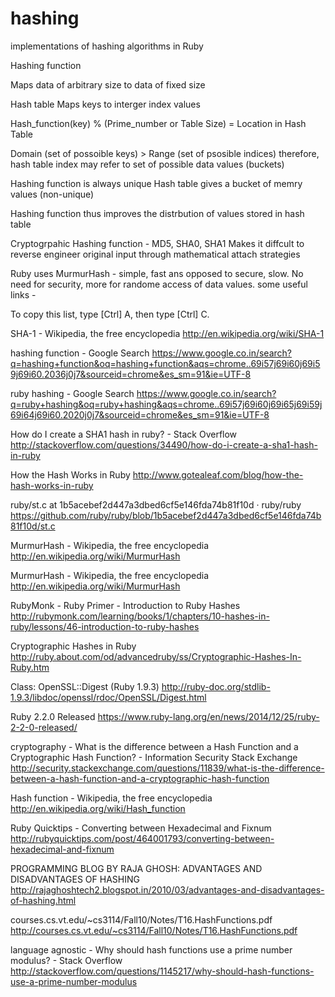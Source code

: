 # hashing
implementations of hashing algorithms in Ruby

Hashing function

Maps data of arbitrary size to data of fixed size

Hash table
Maps keys to interger index values

Hash_function(key) % (Prime_number or Table Size) = Location in Hash Table 

Domain (set of possoible keys) > Range (set of psosible indices)
  therefore, hash table index may refer to set of possible data values (buckets)
  
Hashing function is always unique
Hash table gives a bucket of memry values (non-unique)

Hashing function thus improves the distrbution of values stored in hash table

Cryptogrpahic Hashing function - MD5, SHA0, SHA1
Makes it diffcult to reverse engineer original input through mathematical attach strategies

Ruby uses MurmurHash - simple, fast ans opposed to secure, slow. No need for security, more for randome access of data values.
some useful links - 

To copy this list, type [Ctrl] A, then type [Ctrl] C. 

SHA-1 - Wikipedia, the free encyclopedia
http://en.wikipedia.org/wiki/SHA-1

hashing function - Google Search
https://www.google.co.in/search?q=hashing+function&oq=hashing+function&aqs=chrome..69i57j69i60j69i59j69i60.2036j0j7&sourceid=chrome&es_sm=91&ie=UTF-8

ruby hashing - Google Search
https://www.google.co.in/search?q=ruby+hashing&oq=ruby+hashing&aqs=chrome..69i57j69i60j69i65j69i59j69i64j69i60.2020j0j7&sourceid=chrome&es_sm=91&ie=UTF-8

How do I create a SHA1 hash in ruby? - Stack Overflow
http://stackoverflow.com/questions/34490/how-do-i-create-a-sha1-hash-in-ruby

How the Hash Works in Ruby
http://www.gotealeaf.com/blog/how-the-hash-works-in-ruby

ruby/st.c at 1b5acebef2d447a3dbed6cf5e146fda74b81f10d · ruby/ruby
https://github.com/ruby/ruby/blob/1b5acebef2d447a3dbed6cf5e146fda74b81f10d/st.c

MurmurHash - Wikipedia, the free encyclopedia
http://en.wikipedia.org/wiki/MurmurHash

MurmurHash - Wikipedia, the free encyclopedia
http://en.wikipedia.org/wiki/MurmurHash

RubyMonk - Ruby Primer - Introduction to Ruby Hashes
http://rubymonk.com/learning/books/1/chapters/10-hashes-in-ruby/lessons/46-introduction-to-ruby-hashes

Cryptographic Hashes in Ruby
http://ruby.about.com/od/advancedruby/ss/Cryptographic-Hashes-In-Ruby.htm

Class: OpenSSL::Digest (Ruby 1.9.3)
http://ruby-doc.org/stdlib-1.9.3/libdoc/openssl/rdoc/OpenSSL/Digest.html

Ruby 2.2.0 Released
https://www.ruby-lang.org/en/news/2014/12/25/ruby-2-2-0-released/

cryptography - What is the difference between a Hash Function and a Cryptographic Hash Function? - Information Security Stack Exchange
http://security.stackexchange.com/questions/11839/what-is-the-difference-between-a-hash-function-and-a-cryptographic-hash-function

Hash function - Wikipedia, the free encyclopedia
http://en.wikipedia.org/wiki/Hash_function

Ruby Quicktips - Converting between Hexadecimal and Fixnum
http://rubyquicktips.com/post/464001793/converting-between-hexadecimal-and-fixnum

PROGRAMMING BLOG BY RAJA GHOSH: ADVANTAGES AND DISADVANTAGES OF HASHING
http://rajaghoshtech2.blogspot.in/2010/03/advantages-and-disadvantages-of-hashing.html

courses.cs.vt.edu/~cs3114/Fall10/Notes/T16.HashFunctions.pdf
http://courses.cs.vt.edu/~cs3114/Fall10/Notes/T16.HashFunctions.pdf

language agnostic - Why should hash functions use a prime number modulus? - Stack Overflow
http://stackoverflow.com/questions/1145217/why-should-hash-functions-use-a-prime-number-modulus

